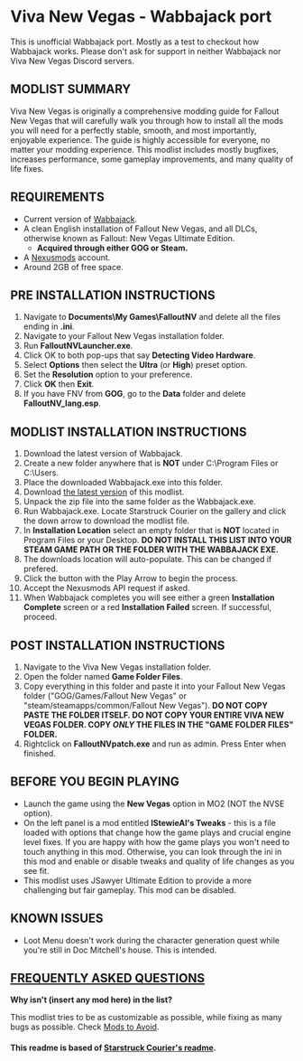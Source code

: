 # Viva New Vegas - Wabbajack port

This is unofficial Wabbajack port.
Mostly as a test to checkout how Wabbajack works.
Please don't ask for support in neither Wabbajack nor Viva New Vegas Discord servers.

## MODLIST SUMMARY

 Viva New Vegas is originally a comprehensive modding guide for Fallout New Vegas that will carefully walk you through how to install all the mods you will need for a perfectly stable, smooth, and most importantly, enjoyable experience. The guide is highly accessible for everyone, no matter your modding experience. This modlist includes mostly bugfixes, increases performance, some gameplay improvements, and many quality of life fixes.

## REQUIREMENTS

* Current version of [Wabbajack](https://github.com/wabbajack-tools/wabbajack/releases/latest).
* A clean English installation of Fallout New Vegas, and all DLCs, otherwise known as Fallout: New Vegas Ultimate Edition.
  * **Acquired through either GOG or Steam.**
* A [Nexusmods](https://www.nexusmods.com/) account.
* Around 2GB of free space.

## PRE INSTALLATION INSTRUCTIONS

1. Navigate to **Documents\My Games\FalloutNV** and delete all the files ending in **.ini**.
2. Navigate to your Fallout New Vegas installation folder.
3. Run **FalloutNVLauncher.exe**.
4. Click OK to both pop-ups that say **Detecting Video Hardware**.
5. Select **Options** then select the **Ultra** (or **High**) preset option.
6. Set the **Resolution** option to your preference.
7. Click **OK** then **Exit**.
8. If you have FNV from **GOG**, go to the **Data** folder and delete **FalloutNV_lang.esp**.

## MODLIST INSTALLATION INSTRUCTIONS

1. Download the latest version of Wabbajack.
2. Create a new folder anywhere that is **NOT** under C:\Program Files or C:\Users.
3. Place the downloaded Wabbajack.exe into this folder.
4. Download [the latest version](https://github.com/TDarkShadow/vivanewvegas-wabbajack/archive/master.zip) of this modlist.
5. Unpack the zip file into the same folder as the Wabbajack.exe.
6. Run Wabbajack.exe. Locate Starstruck Courier on the gallery and click the down arrow to download the modlist file.
7. In **Installation Location** select an empty folder that is **NOT** located in Program Files or your Desktop. **DO NOT INSTALL THIS LIST INTO YOUR STEAM GAME PATH OR THE FOLDER WITH THE WABBAJACK EXE.**
8. The downloads location will auto-populate. This can be changed if prefered.
9. Click the button with the Play Arrow to begin the process.
10. Accept the Nexusmods API request if asked.
11. When Wabbajack completes you will see either a green **Installation Complete** screen or a red **Installation Failed** screen. If successful, proceed.

## POST INSTALLATION INSTRUCTIONS

1. Navigate to the Viva New Vegas installation folder.
2. Open the folder named **Game Folder Files**.
3. Copy everything in this folder and paste it into your Fallout New Vegas folder ("GOG/Games/Fallout New Vegas" or "steam/steamapps/common/Fallout New Vegas"). **DO NOT COPY PASTE THE FOLDER ITSELF. DO NOT COPY YOUR ENTIRE VIVA NEW VEGAS FOLDER. COPY _ONLY_ THE FILES IN THE "GAME FOLDER FILES" FOLDER.**
4. Rightclick on **FalloutNVpatch.exe** and run as admin. Press Enter when finished.

## BEFORE YOU BEGIN PLAYING

* Launch the game using the **New Vegas** option in MO2 (NOT the NVSE option).
* On the left panel is a mod entitled **lStewieAI's Tweaks** - this is a file loaded with options that change how the game plays and crucial engine level fixes. If you are happy with how the game plays you won't need to touch anything in this mod. Otherwise, you can look through the ini in this mod and enable or disable tweaks and quality of life changes as you see fit.
* This modlist uses JSawyer Ultimate Edition to provide a more challenging but fair gameplay. This mod can be disabled.

## KNOWN ISSUES

* Loot Menu doesn't work during the character generation quest while you're still in Doc Mitchell's house. This is intended.

## [FREQUENTLY ASKED QUESTIONS](https://vivanewvegas.github.io/faq.html)

**Why isn't (insert any mod here) in the list?**

This modlist tries to be as customizable as possible, while fixing as many bugs as possible. Check [Mods to Avoid](https://vivanewvegas.github.io/avoid-mods.html).

#### This readme is based of [Starstruck Courier's readme](https://github.com/Kaethela/Starstruck-Courier/blob/main/README.md).